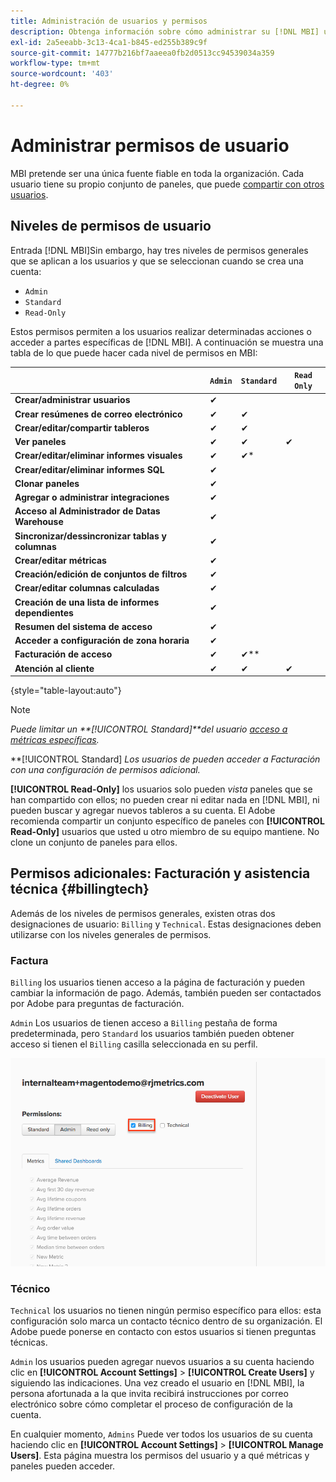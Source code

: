 ```yaml
---
title: Administración de usuarios y permisos
description: Obtenga información sobre cómo administrar su [!DNL MBI] usuarios.
exl-id: 2a5eeabb-3c13-4ca1-b845-ed255b389c9f
source-git-commit: 14777b216bf7aaeea0fb2d0513cc94539034a359
workflow-type: tm+mt
source-wordcount: '403'
ht-degree: 0%

---
```


# Administrar permisos de usuario

MBI pretende ser una única fuente fiable en toda la organización. Cada usuario tiene su propio conjunto de paneles, que puede [compartir con otros usuarios](../../data-user/dashboards/share-dashboard-with-users.md).

## Niveles de permisos de usuario

Entrada [!DNL MBI]Sin embargo, hay tres niveles de permisos generales que se aplican a los usuarios y que se seleccionan cuando se crea una cuenta:

* `Admin`
* `Standard`
* `Read-Only`

Estos permisos permiten a los usuarios realizar determinadas acciones o acceder a partes específicas de [!DNL MBI]. A continuación se muestra una tabla de lo que puede hacer cada nivel de permisos en MBI:

|  | `Admin` | `Standard` | `Read Only` |
| -----|-----|-----|----|
| **Crear/administrar usuarios** | ✔ |  |  |
| **Crear resúmenes de correo electrónico** | ✔ | ✔ |  |
| **Crear/editar/compartir tableros** | ✔ | ✔ |  |
| **Ver paneles** | ✔ | ✔ | ✔ |
| **Crear/editar/eliminar informes visuales** | ✔ | ✔* |  |
| **Crear/editar/eliminar informes SQL** | ✔ |  |  |
| **Clonar paneles** | ✔ |  |  |
| **Agregar o administrar integraciones** | ✔ |  |  |
| **Acceso al Administrador de Datas Warehouse** | ✔ |  |  |
| **Sincronizar/dessincronizar tablas y columnas** | ✔ |  |  |
| **Crear/editar métricas** | ✔ |  |  |
| **Creación/edición de conjuntos de filtros** | ✔ |  |  |
| **Crear/editar columnas calculadas** | ✔ |  |  |
| **Creación de una lista de informes dependientes** | ✔ |  |  |
| **Resumen del sistema de acceso** | ✔ |  |  |
| **Acceder a configuración de zona horaria** | ✔ |  |  |
| **Facturación de acceso** | ✔ | ✔** |  |
| **Atención al cliente** | ✔ | ✔ | ✔ |

{style="table-layout:auto"}

>[!NOTE]
>
>_Puede limitar un **[!UICONTROL Standard]**del usuario [acceso a métricas específicas](../../administrator/user-management/restrict-metric-access.md)._
>
>**[!UICONTROL Standard] _Los usuarios de pueden acceder a Facturación con una configuración de permisos adicional._
>
>**[!UICONTROL Read-Only]** los usuarios solo pueden _vista_ paneles que se han compartido con ellos; no pueden crear ni editar nada en [!DNL MBI], ni pueden buscar y agregar nuevos tableros a su cuenta. El Adobe recomienda compartir un conjunto específico de paneles con **[!UICONTROL Read-Only]** usuarios que usted u otro miembro de su equipo mantiene. No clone un conjunto de paneles para ellos.

## Permisos adicionales: Facturación y asistencia técnica {#billingtech}

Además de los niveles de permisos generales, existen otras dos designaciones de usuario: `Billing` y `Technical`. Estas designaciones deben utilizarse con los niveles generales de permisos.

### Factura

`Billing` los usuarios tienen acceso a la página de facturación y pueden cambiar la información de pago. Además, también pueden ser contactados por Adobe para preguntas de facturación.

`Admin` Los usuarios de tienen acceso a `Billing` pestaña de forma predeterminada, pero `Standard` los usuarios también pueden obtener acceso si tienen el `Billing` casilla seleccionada en su perfil.

![facturación](../../assets/billing.png)<!--{: width="550" height="363"}-->

### Técnico

`Technical` los usuarios no tienen ningún permiso específico para ellos: esta configuración solo marca un contacto técnico dentro de su organización. El Adobe puede ponerse en contacto con estos usuarios si tienen preguntas técnicas.

`Admin` los usuarios pueden agregar nuevos usuarios a su cuenta haciendo clic en **[!UICONTROL Account Settings]** > **[!UICONTROL Create Users]** y siguiendo las indicaciones. Una vez creado el usuario en [!DNL MBI], la persona afortunada a la que invita recibirá instrucciones por correo electrónico sobre cómo completar el proceso de configuración de la cuenta.

En cualquier momento, `Admins` Puede ver todos los usuarios de su cuenta haciendo clic en **[!UICONTROL Account Settings]** > **[!UICONTROL Manage Users]**. Esta página muestra los permisos del usuario y a qué métricas y paneles pueden acceder.
